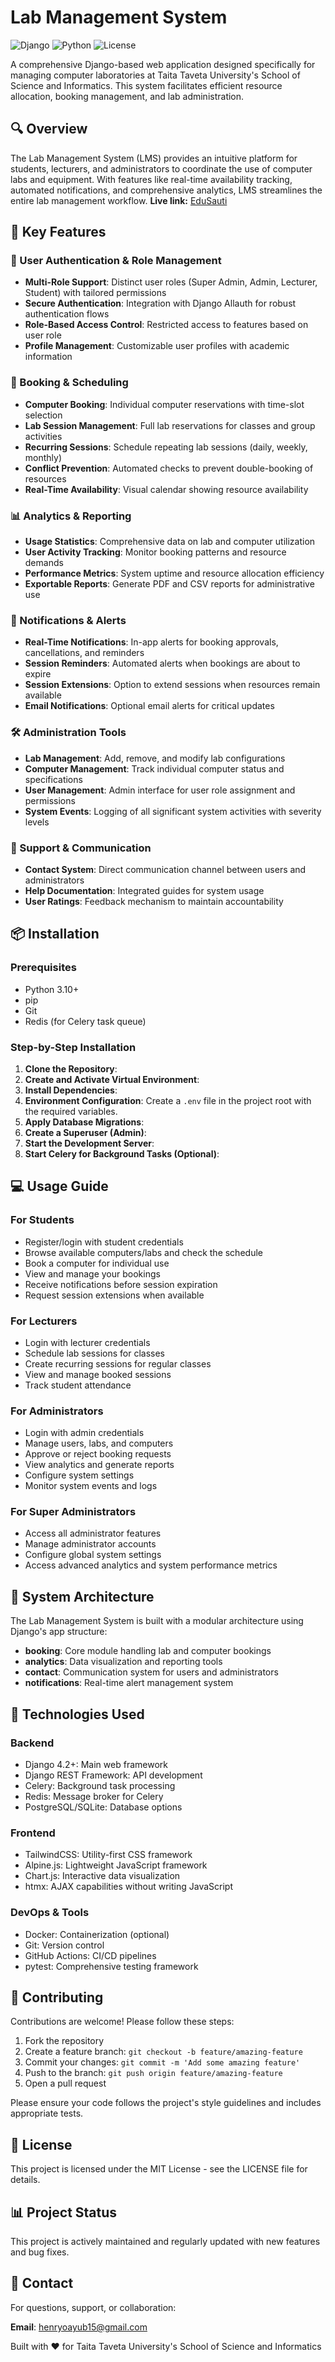 
# Lab Management System

![Django](https://img.shields.io/badge/Django-5.1-green.svg)
![Python](https://img.shields.io/badge/Python-3.11+-blue.svg)
![License](https://img.shields.io/badge/License-MIT-yellow.svg)

A comprehensive Django-based web application designed specifically for managing computer laboratories at Taita Taveta University's School of Science and Informatics. This system facilitates efficient resource allocation, booking management, and lab administration.

## 🔍 Overview
The Lab Management System (LMS) provides an intuitive platform for students, lecturers, and administrators to coordinate the use of computer labs and equipment. With features like real-time availability tracking, automated notifications, and comprehensive analytics, LMS streamlines the entire lab management workflow.
**Live link:**
[EduSauti](https://ttulabs.ayubsoft-inc.systems)

## 🚀 Key Features

### 🔐 User Authentication & Role Management
- **Multi-Role Support**: Distinct user roles (Super Admin, Admin, Lecturer, Student) with tailored permissions
- **Secure Authentication**: Integration with Django Allauth for robust authentication flows
- **Role-Based Access Control**: Restricted access to features based on user role
- **Profile Management**: Customizable user profiles with academic information

### 📅 Booking & Scheduling
- **Computer Booking**: Individual computer reservations with time-slot selection
- **Lab Session Management**: Full lab reservations for classes and group activities
- **Recurring Sessions**: Schedule repeating lab sessions (daily, weekly, monthly)
- **Conflict Prevention**: Automated checks to prevent double-booking of resources
- **Real-Time Availability**: Visual calendar showing resource availability

### 📊 Analytics & Reporting
- **Usage Statistics**: Comprehensive data on lab and computer utilization
- **User Activity Tracking**: Monitor booking patterns and resource demands
- **Performance Metrics**: System uptime and resource allocation efficiency
- **Exportable Reports**: Generate PDF and CSV reports for administrative use

### 🔔 Notifications & Alerts
- **Real-Time Notifications**: In-app alerts for booking approvals, cancellations, and reminders
- **Session Reminders**: Automated alerts when bookings are about to expire
- **Session Extensions**: Option to extend sessions when resources remain available
- **Email Notifications**: Optional email alerts for critical updates

### 🛠️ Administration Tools
- **Lab Management**: Add, remove, and modify lab configurations
- **Computer Management**: Track individual computer status and specifications
- **User Management**: Admin interface for user role assignment and permissions
- **System Events**: Logging of all significant system activities with severity levels

### 💬 Support & Communication
- **Contact System**: Direct communication channel between users and administrators
- **Help Documentation**: Integrated guides for system usage
- **User Ratings**: Feedback mechanism to maintain accountability

## 📦 Installation

### Prerequisites
- Python 3.10+
- pip
- Git
- Redis (for Celery task queue)

### Step-by-Step Installation
1. **Clone the Repository**:
2. **Create and Activate Virtual Environment**:
3. **Install Dependencies**:
4. **Environment Configuration**: Create a `.env` file in the project root with the required variables.
5. **Apply Database Migrations**:
6. **Create a Superuser (Admin)**:
7. **Start the Development Server**:
8. **Start Celery for Background Tasks (Optional)**:

## 💻 Usage Guide

### For Students
- Register/login with student credentials
- Browse available computers/labs and check the schedule
- Book a computer for individual use
- View and manage your bookings
- Receive notifications before session expiration
- Request session extensions when available

### For Lecturers
- Login with lecturer credentials
- Schedule lab sessions for classes
- Create recurring sessions for regular classes
- View and manage booked sessions
- Track student attendance

### For Administrators
- Login with admin credentials
- Manage users, labs, and computers
- Approve or reject booking requests
- View analytics and generate reports
- Configure system settings
- Monitor system events and logs

### For Super Administrators
- Access all administrator features
- Manage administrator accounts
- Configure global system settings
- Access advanced analytics and system performance metrics

## 🧩 System Architecture
The Lab Management System is built with a modular architecture using Django's app structure:

- **booking**: Core module handling lab and computer bookings
- **analytics**: Data visualization and reporting tools
- **contact**: Communication system for users and administrators
- **notifications**: Real-time alert management system

## 🧪 Technologies Used

### Backend
- Django 4.2+: Main web framework
- Django REST Framework: API development
- Celery: Background task processing
- Redis: Message broker for Celery
- PostgreSQL/SQLite: Database options

### Frontend
- TailwindCSS: Utility-first CSS framework
- Alpine.js: Lightweight JavaScript framework
- Chart.js: Interactive data visualization
- htmx: AJAX capabilities without writing JavaScript

### DevOps & Tools
- Docker: Containerization (optional)
- Git: Version control
- GitHub Actions: CI/CD pipelines
- pytest: Comprehensive testing framework

## 🤝 Contributing
Contributions are welcome! Please follow these steps:

1. Fork the repository
2. Create a feature branch: `git checkout -b feature/amazing-feature`
3. Commit your changes: `git commit -m 'Add some amazing feature'`
4. Push to the branch: `git push origin feature/amazing-feature`
5. Open a pull request

Please ensure your code follows the project's style guidelines and includes appropriate tests.

## 📝 License
This project is licensed under the MIT License - see the LICENSE file for details.

## 📊 Project Status
This project is actively maintained and regularly updated with new features and bug fixes.

## 📧 Contact
For questions, support, or collaboration:

**Email**: henryoayub15@gmail.com

Built with ❤️ for Taita Taveta University's School of Science and Informatics
